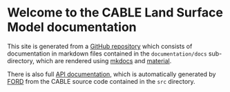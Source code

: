 # Welcome to the CABLE Land Surface Model documentation

This site is generated from a [GitHub repository][repo]
which consists of documentation in markdown files contained in the `documentation/docs` sub-directory, which are rendered using [mkdocs] and [material]. 

There is also full [API documentation][API], which is automatically generated by [FORD] from the CABLE source code contained in the `src` directory. 

[FORD]: https://github.com/Fortran-FOSS-Programmers/ford
[API]: https://cable.readthedocs.io/en/latest/api/
[mkdocs]: https://www.mkdocs.org/
[material]: https://squidfunk.github.io/mkdocs-material/
[repo]: https://github.com/CABLE-LSM/CABLE/